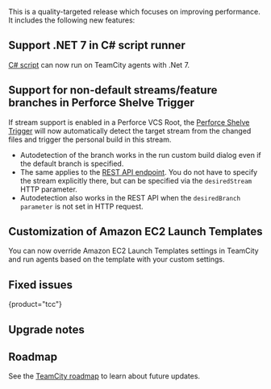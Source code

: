 [//]: # (title: What's New in TeamCity 2022.06)
[//]: # (auxiliary-id: What's New in TeamCity 2022.06;What's New in TeamCity)

This is a quality-targeted release which focuses on improving performance. It includes the following new features:

## Support .NET 7 in C# script runner

[C# script](c-script.md) can now run on TeamCity agents with .Net 7. 


## Support for non-default streams/feature branches in Perforce Shelve Trigger

If stream support is enabled in a Perforce VCS Root, the [Perforce Shelve Trigger](perforce-shelve-trigger.md) will now automatically detect the target stream from the changed files and trigger the personal build in this stream.

* Autodetection of the branch works in the run custom build dialog even if the default branch is specified.
* The same applies to the [REST API endpoint]((https://www.jetbrains.com/help/teamcity/rest/edit-build-configuration-settings.html#Manage+Build+Triggers)). You do not have to specify the stream explicitly there, but can be specified via the ```desiredStream``` HTTP parameter.
* Autodetection also works in the REST API when the ```desiredBranch parameter``` is not set in HTTP request.

## Customization of Amazon EC2 Launch Templates

You can now override Amazon EC2 Launch Templates settings in TeamCity and run agents based on the template with your custom settings.


## Fixed issues
{product="tcc"}


## Upgrade notes


## Roadmap

See the [TeamCity roadmap](https://www.jetbrains.com/teamcity/roadmap/#teamcity-roadmap) to learn about future updates.